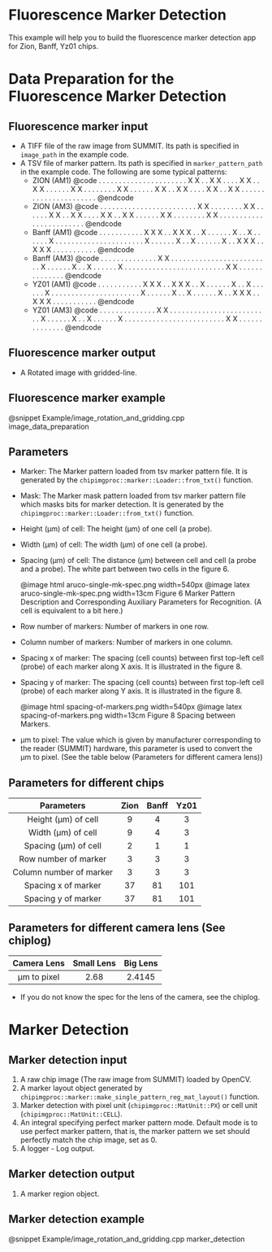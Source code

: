 
Fluorescence Marker Detection
=============================

This example will help you to build the fluorescence marker detection app for Zion, Banff, Yz01 chips.

Data Preparation for the Fluorescence Marker Detection
======================================================

Fluorescence marker input
-------------------------

- A TIFF file of the raw image from SUMMIT. Its path is specified in `image_path` in the example code.
- A TSV file of marker pattern. Its path is specified in `marker_pattern_path` in the example code. The following are some typical patterns:
  - ZION  (AM1)
    @code
    . . . . . . . . . .
    . . . . . . . . . .
    . . X X . . X X . .
    . . X X . . X X . .
    . . . . X X . . . .
    . . . . X X . . . .
    . . X X . . X X . .
    . . X X . . X X . .
    . . . . . . . . . .
    . . . . . . . . . .
    @endcode
  - ZION  (AM3)
    @code
    . . . . . . . . . .
    . . . . . . . . . .
    . . . . X X . . . .
    . . . . X X . . . .
    . . X X . . X X . .
    . . X X . . X X . .
    . . . . X X . . . .
    . . . . X X . . . .
    . . . . . . . . . .
    . . . . . . . . . .
    @endcode
  - Banff (AM1)
    @code
    . . . . . . . . . .
    . X X X . . X X X .
    . X . . . . . . X .
    . X . . . . . . X .
    . . . . . . . . . .
    . . . . . . . . . .
    . X . . . . . . X .
    . X . . . . . . X .
    . X X X . . X X X .
    . . . . . . . . . .
    @endcode
  - Banff (AM3)
    @code
    . . . . . . . . . .
    . . . . X X . . . .
    . . . . . . . . . .
    . . . . . . . . . .
    . X . . . . . . X .
    . X . . . . . . X .
    . . . . . . . . . .
    . . . . . . . . . .
    . . . . X X . . . .
    . . . . . . . . . .
    @endcode
  - YZ01  (AM1)
    @code
    . . . . . . . . . .
    . X X X . . X X X .
    . X . . . . . . X .
    . X . . . . . . X .
    . . . . . . . . . .
    . . . . . . . . . .
    . X . . . . . . X .
    . X . . . . . . X .
    . X X X . . X X X .
    . . . . . . . . . .
    @endcode
  - YZ01  (AM3)
    @code
    . . . . . . . . . .
    . . . . X X . . . .
    . . . . . . . . . .
    . . . . . . . . . .
    . X . . . . . . X .
    . X . . . . . . X .
    . . . . . . . . . .
    . . . . . . . . . .
    . . . . X X . . . .
    . . . . . . . . . .
    @endcode

Fluorescence marker output
--------------------------

- A Rotated image with gridded-line.

Fluorescence marker example
---------------------------

@snippet Example/image_rotation_and_gridding.cpp image_data_preparation

Parameters
----------

- Marker:
    The Marker pattern loaded from tsv marker pattern file. It is generated by the `chipimgproc::marker::Loader::from_txt()` function.
- Mask:
    The Marker mask pattern loaded from tsv marker pattern file which masks bits for marker detection. It is generated by the `chipimgproc::marker::Loader::from_txt()` function.
- Height (µm) of cell:
    The height (µm) of one cell (a probe).
- Width (µm) of cell:
    The width (µm) of one cell (a probe).
- Spacing (µm) of cell:
    The distance (µm) between cell and cell (a probe and a probe). The white part between two cells in the figure 6.
    
    @image html aruco-single-mk-spec.png width=540px
    @image latex aruco-single-mk-spec.png width=13cm
    Figure 6 Marker Pattern Description and Corresponding Auxiliary Parameters for Recognition. (A cell is equivalent to a bit here.)

- Row number of markers:
    Number of markers in one row.
- Column number of markers:
    Number of markers in one column.
- Spacing x of marker:
    The spacing (cell counts) between first top-left cell (probe) of each marker along X axis. It is illustrated in the figure 8.
- Spacing y of marker:
    The spacing (cell counts) between first top-left cell (probe) of each marker along Y axis. It is illustrated in the figure 8.

    @image html spacing-of-markers.png width=540px
    @image latex spacing-of-markers.png width=13cm
    Figure 8 Spacing between Markers.

- µm to pixel:
    The value which is given by manufacturer corresponding to the reader (SUMMIT) hardware, this parameter is used to convert the µm to pixel. (See the table below (Parameters for different camera lens))

Parameters for different chips
------------------------------

|  Parameters  | Zion | Banff | Yz01 |
|:------------:|:----:|:-----:|:----:|
| Height (µm) of cell | 9 | 4 | 3 |
| Width (µm) of cell | 9 | 4 | 3 |
| Spacing (µm) of cell | 2 | 1 | 1 |
| Row number of marker | 3 | 3 | 3 |
| Column number of marker | 3 | 3 | 3 |
| Spacing x of marker | 37 | 81 | 101 |
| Spacing y of marker | 37 | 81 | 101 |

Parameters for different camera lens (See chiplog)
-------------------------------

| Camera Lens | Small Lens | Big Lens |
|:-----------:|:----------:|:--------:|
| µm to pixel |    2.68    |  2.4145  |

- If you do not know the spec for the lens of the camera, see the chiplog.

Marker Detection
================

Marker detection input
----------------------

1. A raw chip image (The raw image from SUMMIT) loaded by OpenCV.
2. A marker layout object generated by `chipimgproc::marker::make_single_pattern_reg_mat_layout()` function.
3. Marker detection with pixel unit (`chipimgproc::MatUnit::PX`) or cell unit (`chipimgproc::MatUnit::CELL`).
4. An integral specifying perfect marker pattern mode. Default mode is to use perfect marker pattern, that is, the marker pattern we set should perfectly match the chip image, set as 0.
5. A logger - Log output.

Marker detection output
-----------------------

1. A marker region object.

Marker detection example
------------------------

@snippet Example/image_rotation_and_gridding.cpp marker_detection
